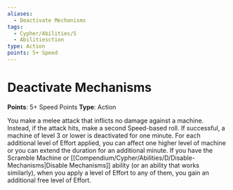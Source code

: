 ```yaml
---
aliases:
  - Deactivate Mechanisms
tags:
  - Cypher/Abilities/S
  - Abilitiesction
type: Action
points: 5+ Speed
---
```


# Deactivate Mechanisms

**Points**: 5+ Speed Points
**Type**: Action

You make a melee attack that inflicts no damage against a machine. Instead, if the attack hits, make a second Speed-based roll. If successful, a machine of level 3 or lower is deactivated for one minute. For each additional level of Effort applied, you can affect one higher level of machine or you can extend the duration for an additional minute. If you have the Scramble Machine or [[Compendium/Cypher/Abilities/D/Disable-Mechanisms|Disable Mechanisms]] ability (or an ability that works similarly), when you apply a level of Effort to any of them, you gain an additional free level of Effort.
